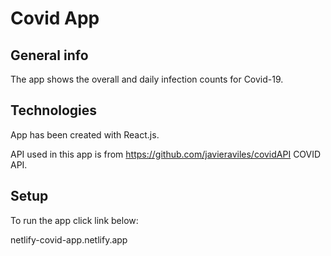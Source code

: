 # Covid App

## General info

The app shows the overall and daily infection counts for Covid-19.

## Technologies

App has been created with React.js.

API used in this app is from https://github.com/javieraviles/covidAPI COVID API.

## Setup

To run the app click link below:

netlify-covid-app.netlify.app